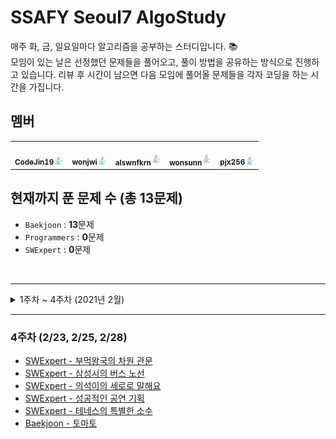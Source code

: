 # SSAFY Seoul7 AlgoStudy

매주 화, 금, 일요일마다 알고리즘을 공부하는 스터디입니다. 📚 <br/>
모임이 있는 날은 선정했던 문제들을 풀어오고, 풀이 방법을 공유하는 방식으로 진행하고 있습니다.
리뷰 후 시간이 남으면 다음 모임에 풀어올 문제들을 각자 코딩을 하는 시간을 가집니다.
<br>
## 멤버
<table>
  <tr>
    <td align="center"><a href="https://github.com/CodeJin19"><img src="https://avatars.githubusercontent.com/u/48464014?s=460&v=4" width="100px;" alt=""/><br /><sub><b>CodeJin19</b><img src="https://raw.githubusercontent.com/devicons/devicon/master/icons/java/java-original.svg" alt="java" width="15" height="15"/></sub></a><br /></td>
    <td align="center"><a href="https://github.com/wonjwi"><img src="https://avatars.githubusercontent.com/u/69590041?s=460&u=b432ff3d3e5a5e06dac7782275dac216bbb1e976&v=4" width="100px;" alt=""/><br /><sub><b>wonjwi</b><img src="https://raw.githubusercontent.com/devicons/devicon/master/icons/java/java-original.svg" alt="java" width="15" height="15"/></sub></a><br /></td>
    <td align="center"><a href="https://github.com/alswnfkrn"><img src="https://avatars.githubusercontent.com/u/78595563?s=460&v=4" width="100px;" alt=""/><br /><sub><b>alswnfkrn</b></sub><img src="https://raw.githubusercontent.com/devicons/devicon/master/icons/java/java-original.svg" alt="java" width="15" height="15"/></a><br /></td>
    <td align="center"><a href="https://github.com/wonsunn"><img src="https://avatars.githubusercontent.com/u/47625368?s=460&v=4" width="100px;" alt=""/><br /><sub><b>wonsunn</b></sub><img src="https://raw.githubusercontent.com/devicons/devicon/master/icons/java/java-original.svg" alt="java" width="15" height="15"/></a><br /></td>
        <td align="center"><a href="https://github.com/pjx256"><img src="https://avatars.githubusercontent.com/u/64675014?s=460&v=4" width="100px;" alt=""/><br /><sub><b>pjx256</b><img src="https://raw.githubusercontent.com/devicons/devicon/master/icons/java/java-original.svg" alt="java" width="15" height="15"/></sub></a><br /></td>
  </tr>
</table>



## 현재까지 푼 문제 수 (총 13문제)

* `Baekjoon` : **13**문제
* `Programmers` : **0**문제
* `SWExpert` : **0**문제

<br>

---

<details>
    <summary>1주차 ~ 4주차 (2021년 2월)</summary>
    
### 1주차 (2/5, 2/7)
- [Baekjoon - 피자 (Small)](https://www.acmicpc.net/problem/14606)
- [Baekjoon - 후위 표기식](https://www.acmicpc.net/problem/1918)
- [Baekjoon - 후위 표기식2](https://www.acmicpc.net/problem/1935)

### 2주차 (2/10, 2/14)
- [Baekjoon - 암호 만들기](https://www.acmicpc.net/problem/1759)
- [Baekjoon - 요세푸스 문제 0](https://www.acmicpc.net/problem/11866)
- [Baekjoon - 풍선 터뜨리기](https://www.acmicpc.net/problem/2346)
- [Baekjoon - AC](https://www.acmicpc.net/problem/5430)

### 3주차 (2/16, 2/19, 2/21)
- [Baekjoon - 로봇 청소기](https://www.acmicpc.net/problem/14503)
- [Baekjoon - 알파벳](https://www.acmicpc.net/problem/1987)
- [Baekjoon - GCD 합](https://www.acmicpc.net/problem/9613)
- [Baekjoon - 봄버맨](https://www.acmicpc.net/problem/16918)
- [Baekjoon - 벽 부수고 이동하기](https://www.acmicpc.net/problem/2206)
- [Baekjoon - 거꾸로 구구단](https://www.acmicpc.net/problem/13410)

### 4주차 (2/23, 2/25, 2/28)
- [SWExpert - 부먹왕국의 차원 관문](https://swexpertacademy.com/main/code/problem/problemDetail.do?contestProbId=AWuSgKpqmooDFASy)
- [SWExpert - 삼성시의 버스 노선](https://swexpertacademy.com/main/code/problem/problemSubmitHistory.do?contestProbId=AWczm7QaACgDFAWn)
- [SWExpert - 의석이의 세로로 말해요](https://swexpertacademy.com/main/code/problem/problemDetail.do?contestProbId=AWVWgkP6sQ0DFAUO)
- [SWExpert - 성공적인 공연 기획](https://swexpertacademy.com/main/code/problem/problemDetail.do?contestProbId=AWS2dSgKA8MDFAVT)
- [SWExpert - 테네스의 특별한 소수](https://swexpertacademy.com/main/code/problem/problemDetail.do?contestProbId=AWRuoqCKkE0DFAXt)
- [Baekjoon - 토마토](https://www.acmicpc.net/problem/7576)

</details>

---

### 4주차 (2/23, 2/25, 2/28)
- [SWExpert - 부먹왕국의 차원 관문](https://swexpertacademy.com/main/code/problem/problemDetail.do?contestProbId=AWuSgKpqmooDFASy)
- [SWExpert - 삼성시의 버스 노선](https://swexpertacademy.com/main/code/problem/problemSubmitHistory.do?contestProbId=AWczm7QaACgDFAWn)
- [SWExpert - 의석이의 세로로 말해요](https://swexpertacademy.com/main/code/problem/problemDetail.do?contestProbId=AWVWgkP6sQ0DFAUO)
- [SWExpert - 성공적인 공연 기획](https://swexpertacademy.com/main/code/problem/problemDetail.do?contestProbId=AWS2dSgKA8MDFAVT)
- [SWExpert - 테네스의 특별한 소수](https://swexpertacademy.com/main/code/problem/problemDetail.do?contestProbId=AWRuoqCKkE0DFAXt)
- [Baekjoon - 토마토](https://www.acmicpc.net/problem/7576)
